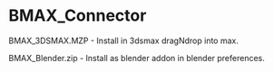 # BMAX_Connector

BMAX_3DSMAX.MZP - Install in 3dsmax dragNdrop into max.

BMAX_Blender.zip - Install as blender addon in blender preferences.
